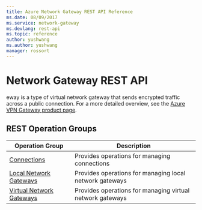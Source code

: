 ```yaml
---
title: Azure Network Gateway REST API Reference
ms.date: 08/09/2017
ms.service: network-gateway
ms.devlang: rest-api
ms.topic: reference
author: yushwang
ms.author: yushwang
manager: rossort
---
```

# Network Gateway REST API

eway is a type of virtual network gateway that sends encrypted traffic across a public connection. For a more detailed overview, see the [Azure VPN Gateway product page](https://azure.microsoft.com/services/vpn-gateway). 

## REST Operation Groups 

|Operation Group|Description|
|---|---|
|[Connections](~/docs-ref-autogen/network-gateway/virtualnetworkgatewayconnections.json)  |Provides operations for managing connections|
|[Local Network Gateways](~/docs-ref-autogen/network-gateway/localnetworkgateways.json) | Provides operations for managing local network gateways|
|[Virtual Network Gateways](~/docs-ref-autogen/network-gateway/virtualnetworkgateways.json) |Provides operations for managing virtual network gateways|
